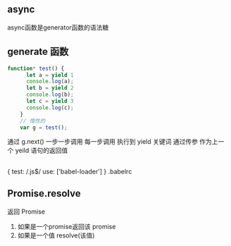 ## async
async函数是generator函数的语法糖

## generate 函数
```js
function* test() {
      let a = yield 1
      console.log(a);
      let b = yield 2
      console.log(b);
      let c = yield 3
      console.log(c);
    }
    // 惰性的
    var g = test();
```
通过 g.next() 一步一步调用
每一步调用 执行到 yield 关键词
通过传参 作为上一个 yeild 语句的返回值

##
{
  test: /\.js$/
  use: ['babel-loader']
}
.babelrc

## Promise.resolve
返回 Promise
1. 如果是一个promise返回该 promise
2. 如果是一个值 resolve(该值)